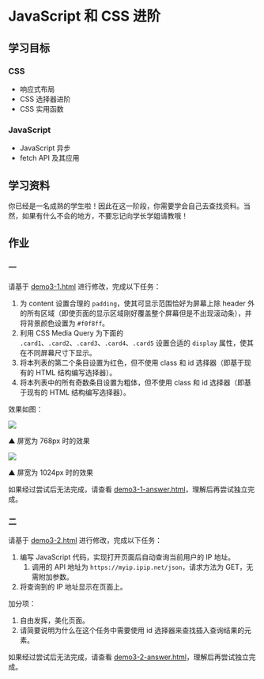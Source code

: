 # JavaScript 和 CSS 进阶

## 学习目标

### CSS

- 响应式布局
- CSS 选择器进阶
- CSS 实用函数

### JavaScript

- JavaScript 异步
- fetch API 及其应用

## 学习资料

你已经是一名成熟的学生啦！因此在这一阶段，你需要学会自己去查找资料。当然，如果有什么不会的地方，不要忘记向学长学姐请教哦！

## 作业

### 一

请基于 [demo3-1.html](./3/demo3-1.html) 进行修改，完成以下任务：

1. 为 content 设置合理的 `padding`，使其可显示范围恰好为屏幕上除 header 外的所有区域（即使页面的显示区域刚好覆盖整个屏幕但是不出现滚动条），并将背景颜色设置为 `#f0f8ff`。
1. 利用 CSS Media Query 为下面的 `.card1`、`.card2`、`.card3`、`.card4`、`.card5` 设置合适的 `display` 属性，使其在不同屏幕尺寸下显示。
1. 将本列表的第二个条目设置为红色，但不使用 class 和 id 选择器（即基于现有的 HTML 结构编写选择器）。
1. 将本列表中的所有奇数条目设置为粗体，但不使用 class 和 id 选择器（即基于现有的 HTML 结构编写选择器）。

效果如图：

![](./3/demo1-3-1.jpg)

▲ 屏宽为 768px 时的效果

![](./3/demo1-3-2.jpg)

▲ 屏宽为 1024px 时的效果

如果经过尝试后无法完成，请查看 [demo3-1-answer.html](./3/demo3-1-answer.html)，理解后再尝试独立完成。

### 二

请基于 [demo3-2.html](./3/demo3-2.html) 进行修改，完成以下任务：

1. 编写 JavaScript 代码，实现打开页面后自动查询当前用户的 IP 地址。
   1. 调用的 API 地址为 `https://myip.ipip.net/json`，请求方法为 GET，无需附加参数。
2. 将查询到的 IP 地址显示在页面上。

加分项：

1. 自由发挥，美化页面。
2. 请简要说明为什么在这个任务中需要使用 id 选择器来查找插入查询结果的元素。

如果经过尝试后无法完成，请查看 [demo3-2-answer.html](./3/demo3-2-answer.html)，理解后再尝试独立完成。
